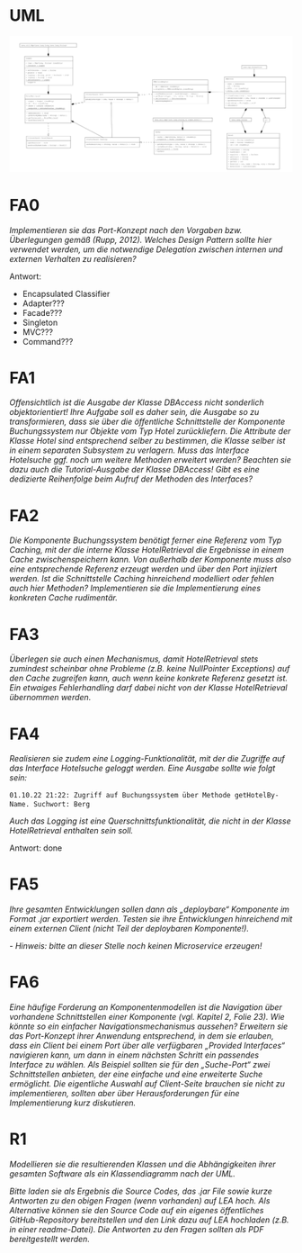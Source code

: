 # UML

![](./UML/uml.png)

# FA0

_Implementieren sie das Port-Konzept nach den Vorgaben bzw. Überlegungen gemäß
(Rupp, 2012). Welches Design Pattern sollte hier verwendet werden, um die notwendige Delegation zwischen internen und
externen Verhalten zu realisieren?_

Antwort:

- Encapsulated Classifier
- Adapter???
- Facade???
- Singleton
- MVC???
- Command???

# FA1

_Offensichtlich ist die Ausgabe der Klasse DBAccess nicht sonderlich objektorientiert!
Ihre Aufgabe soll es daher sein, die Ausgabe so zu transformieren, dass sie über die öffentliche Schnittstelle der
Komponente Buchungssystem nur Objekte vom Typ Hotel zurückliefern. Die Attribute der Klasse Hotel sind entsprechend
selber zu bestimmen, die Klasse selber ist in einem separaten Subsystem zu verlagern. Muss das Interface Hotelsuche ggf.
noch um weitere Methoden erweitert werden? Beachten sie dazu auch die Tutorial-Ausgabe der Klasse DBAccess! Gibt es eine
dedizierte Reihenfolge beim Aufruf der Methoden des Interfaces?_

# FA2

_Die Komponente Buchungssystem benötigt ferner eine Referenz vom Typ Caching, mit der die interne Klasse HotelRetrieval
die Ergebnisse in einem Cache zwischenspeichern kann. Von außerhalb der Komponente muss also eine entsprechende Referenz
erzeugt werden und über den Port injiziert werden. Ist die Schnittstelle Caching hinreichend modelliert oder fehlen auch
hier Methoden? Implementieren sie die Implementierung eines konkreten Cache rudimentär._

# FA3

_Überlegen sie auch einen Mechanismus, damit HotelRetrieval stets zumindest scheinbar ohne Probleme (z.B. keine
NullPointer Exceptions) auf den Cache zugreifen kann, auch wenn keine konkrete Referenz gesetzt ist. Ein etwaiges
Fehlerhandling darf dabei nicht von der Klasse HotelRetrieval übernommen werden._

# FA4

_Realisieren sie zudem eine Logging-Funktionalität, mit der die Zugriffe auf das Interface Hotelsuche geloggt werden.
Eine Ausgabe sollte wie folgt sein:_

```
01.10.22 21:22: Zugriff auf Buchungssystem über Methode getHotelBy-
Name. Suchwort: Berg
```

_Auch das Logging ist eine Querschnittsfunktionalität, die nicht in der Klasse HotelRetrieval enthalten sein soll._

Antwort: done

# FA5

_Ihre gesamten Entwicklungen sollen dann als „deploybare“ Komponente im Format .jar exportiert werden. Testen sie ihre
Entwicklungen hinreichend mit einem externen Client (nicht Teil der deploybaren Komponente!)._

_- Hinweis: bitte an dieser Stelle noch keinen Microservice erzeugen!_

# FA6

_Eine häufige Forderung an Komponentenmodellen ist die Navigation über vorhandene Schnittstellen einer Komponente (vgl.
Kapitel 2, Folie 23). Wie könnte so ein einfacher Navigationsmechanismus aussehen? Erweitern sie das Port-Konzept ihrer
Anwendung entsprechend, in dem sie erlauben, dass ein Client bei einem Port über alle verfügbaren „Provided Interfaces“
navigieren kann, um dann in einem nächsten Schritt ein passendes Interface zu wählen. Als Beispiel sollten sie für den
„Suche-Port“ zwei Schnittstellen anbieten, der eine einfache und eine erweiterte Suche ermöglicht. Die eigentliche
Auswahl auf Client-Seite brauchen sie nicht zu implementieren, sollten aber über Herausforderungen für eine
Implementierung kurz diskutieren._

# R1

_Modellieren sie die resultierenden Klassen und die Abhängigkeiten ihrer gesamten Software als ein Klassendiagramm nach
der UML._

_Bitte laden sie als Ergebnis die Source Codes, das .jar File sowie kurze Antworten zu den obigen Fragen (wenn
vorhanden)
auf LEA hoch. Als Alternative können sie den Source Code auf ein eigenes öffentliches GitHub-Repository bereitstellen
und den Link dazu auf LEA hochladen (z.B. in einer readme-Datei). Die Antworten zu den Fragen sollten als PDF
bereitgestellt werden._
